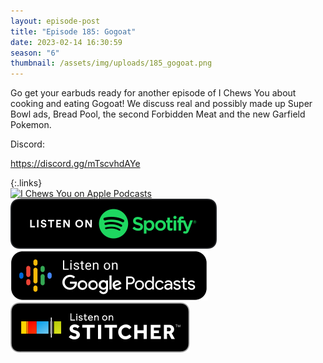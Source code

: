 ```yaml
---
layout: episode-post
title: "Episode 185: Gogoat"
date: 2023-02-14 16:30:59
season: "6"
thumbnail: /assets/img/uploads/185_gogoat.png
---
```

Go get your earbuds ready for another episode of I Chews You about cooking and eating Gogoat! We discuss real and possibly made up Super Bowl ads, Bread Pool, the second Forbidden Meat and the new Garfield Pokemon.

Discord:

<https://discord.gg/mTscvhdAYe>

{:.links}  
[![I Chews You on Apple Podcasts](https://linkmaker.itunes.apple.com/en-us/badge-lrg.svg?releaseDate=2019-04-16T00:00:00Z&kind=podcast&bubble=podcasts)](https://podcasts.apple.com/us/podcast/185-gogoat/id1455409177?i=1000599504767)  [![I Chews You on Spotify](/assets/img/uploads/spotify-badge-button.svg)](https://open.spotify.com/episode/7Lmx26MgjaODeHo1UGZdCT?si=0OC8ztEFRqqPovXELtk6tQ)  [![I Chews You on Google Podcasts](/assets/img/uploads/google-podcasts-badge-button.svg)](https://podcasts.google.com/feed/aHR0cHM6Ly9mZWVkcy5saWJzeW4uY29tLzE2ODgyMS9yc3M/episode/NTc3MjEzNjAtOTcyYS00M2RkLWIyMzYtMmUzNzIxZWViOWIy?sa=X&ved=0CAUQkfYCahgKEwj4kY-p2Nz-AhUAAAAAHQAAAAAQpgU)  [![I Chews You on Stitcher](/assets/img/uploads/stitcher-badge-button.svg)](https://www.stitcher.com/show/i-chews-you/episode/185-gogoat-211911457)